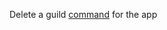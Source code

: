 Delete a guild [command](https://discord.com/developers/docs/interactions/application-commands#application-command-object) for the app